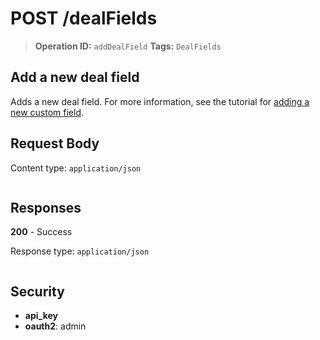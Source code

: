 # POST /dealFields

> **Operation ID:** `addDealField`
> **Tags:** `DealFields`

## Add a new deal field

Adds a new deal field. For more information, see the tutorial for <a href="https://pipedrive.readme.io/docs/adding-a-new-custom-field" target="_blank" rel="noopener noreferrer">adding a new custom field</a>.

## Request Body

Content type: `application/json`

```

```

## Responses

**200** - Success

Response type: `application/json`

```

```


## Security

- **api_key**
- **oauth2**: admin